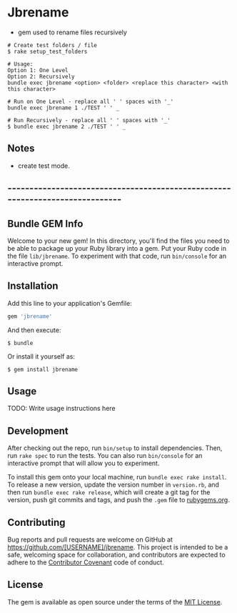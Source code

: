 # Jbrename
- gem used to rename files recursively

```
# Create test folders / file
$ rake setup_test_folders

# Usage:
Option 1: One Level
Option 2: Recursively
bundle exec jbrename <option> <folder> <replace this character> <with this character>

# Run on One Level - replace all ' ' spaces with '_'
bundle exec jbrename 1 ./TEST ' ' _

# Run Recursively - replace all ' ' spaces with '_'
$ bundle exec jbrename 2 ./TEST ' ' _

```
## Notes
- create test mode.


## -----------------------------------------------------------------------------
## Bundle GEM Info
Welcome to your new gem! In this directory, you'll find the files you need to be able to package up your Ruby library into a gem. Put your Ruby code in the file `lib/jbrename`. To experiment with that code, run `bin/console` for an interactive prompt.


## Installation

Add this line to your application's Gemfile:

```ruby
gem 'jbrename'
```

And then execute:

    $ bundle

Or install it yourself as:

    $ gem install jbrename

## Usage

TODO: Write usage instructions here

## Development

After checking out the repo, run `bin/setup` to install dependencies. Then, run `rake spec` to run the tests. You can also run `bin/console` for an interactive prompt that will allow you to experiment.

To install this gem onto your local machine, run `bundle exec rake install`. To release a new version, update the version number in `version.rb`, and then run `bundle exec rake release`, which will create a git tag for the version, push git commits and tags, and push the `.gem` file to [rubygems.org](https://rubygems.org).

## Contributing

Bug reports and pull requests are welcome on GitHub at https://github.com/[USERNAME]/jbrename. This project is intended to be a safe, welcoming space for collaboration, and contributors are expected to adhere to the [Contributor Covenant](http://contributor-covenant.org) code of conduct.


## License

The gem is available as open source under the terms of the [MIT License](http://opensource.org/licenses/MIT).
